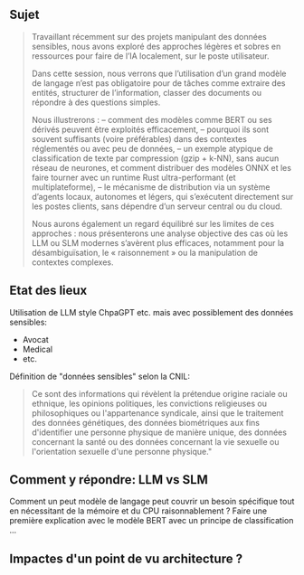 ## Sujet

> Travaillant récemment sur des projets manipulant des données sensibles, nous avons exploré des approches légères et
> sobres en ressources pour faire de l’IA localement, sur le poste utilisateur.
>
> Dans cette session, nous verrons que l’utilisation d’un grand modèle de langage n’est pas obligatoire pour de tâches
> comme extraire des entités, structurer de l’information, classer des documents ou répondre à des questions simples.
> 
> Nous illustrerons : – comment des modèles comme BERT ou ses dérivés peuvent être exploités efficacement, – pourquoi
> ils sont souvent suffisants (voire préférables) dans des contextes réglementés ou avec peu de données, – un exemple
> atypique de classification de texte par compression (gzip + k-NN), sans aucun réseau de neurones, et comment distribuer
> des modèles ONNX et les faire tourner avec un runtime Rust ultra-performant (et multiplateforme), – le mécanisme de
> distribution via un système d’agents locaux, autonomes et légers, qui s’exécutent directement sur les postes clients,
> sans dépendre d’un serveur central ou du cloud.
>
> Nous aurons également un regard équilibré sur les limites de ces approches : nous présenterons une analyse objective
> des cas où les LLM ou SLM modernes s’avèrent plus efficaces, notamment pour la désambiguïsation, le « raisonnement »
> ou la manipulation de contextes complexes.

## Etat des lieux 

Utilisation de LLM style ChpaGPT etc. mais avec possiblement des données sensibles:
- Avocat
- Medical
- etc.

Définition de "données sensibles" selon la CNIL:
> Ce sont des informations qui révèlent la prétendue origine raciale ou ethnique, les opinions politiques,
> les convictions religieuses ou philosophiques ou l'appartenance syndicale, ainsi que le traitement des données
> génétiques, des données biométriques aux fins d'identifier une personne physique de manière unique, des données
> concernant la santé ou des données concernant la vie sexuelle ou l'orientation sexuelle d'une personne physique."

## Comment y répondre: LLM vs SLM

Comment un peut modèle de langage peut couvrir un besoin spécifique tout en nécessitant de la mémoire et du CPU 
raisonnablement ? Faire une première explication avec le modèle BERT avec un principe de classification ...

## Impactes d'un point de vu architecture ?

```mermaidjs
```
